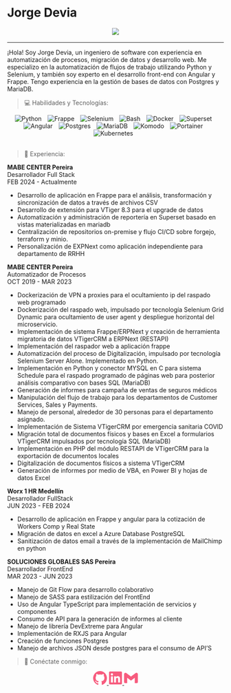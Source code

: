 # Jorge Devia
<!-- Presentation section -->
<p align="center">
  <!-- Typing SVG by DenverCoder1 - https://github.com/DenverCoder1/readme-typing-svg -->
  <a href="https://github.com/DenverCoder1/readme-typing-svg">
    <img src="https://readme-typing-svg.demolab.com/?lines=Automatizador%20de%20procesos;FullStack%20/%20Analista%20de%20Datos&font=Fira%20Code&center=true&width=440&height=45&color=f75c7e&vCenter=true&pause=1000&size=22" /></a>
</p>

---

<!-- Bio section -->
¡Hola! Soy Jorge Devia, un ingeniero de software con experiencia en automatización de procesos, migración de datos y desarrollo web. Me especializo en la automatización de flujos de trabajo utilizando Python y Selenium, y también soy experto en el desarrollo front-end con Angular y Frappe. Tengo experiencia en la gestión de bases de datos con Postgres y MariaDB.

<!-- Skills section -->
> 💻 Habilidades y Tecnologías:
>
<div align="center">
  <img alt="Python" width="30px" style="padding-right:10px;" src="https://cdn.jsdelivr.net/gh/devicons/devicon/icons/python/python-original.svg" />
  <img alt="Frappe" width="30px" style="padding-right:10px;" src="https://github.com/frappe/frappe/raw/develop/.github/framework-logo-new.svg" />
  <img alt="Selenium" width="30px" style="padding-right:10px;" src="https://raw.githubusercontent.com/gilbarbara/logos/master/logos/selenium.svg" />
  <img alt="Bash" width="30px" style="padding-right:10px;" src="https://cdn.jsdelivr.net/gh/devicons/devicon/icons/bash/bash-original.svg" />
  <img alt="Docker" width="30px" style="padding-right:10px;" src="https://cdn.jsdelivr.net/gh/devicons/devicon/icons/docker/docker-original.svg" />
  <img alt="Superset" width="30px" style="padding-right:10px;" src="https://res.cloudinary.com/hevo/images/f_auto,q_auto/v1623645536/hevo-learn/Superset/Superset.png?_i=AA" />
  <img alt="Angular" width="30px" style="padding-right:10px;" src="https://cdn.jsdelivr.net/gh/devicons/devicon/icons/angularjs/angularjs-original.svg" />
  <img alt="Postgres" width="30px" style="padding-right:10px;" src="https://cdn.jsdelivr.net/gh/devicons/devicon/icons/postgresql/postgresql-original.svg" />
  <img alt="MariaDB" width="30px" style="padding-right:10px;" src="https://cdn.jsdelivr.net/gh/devicons/devicon/icons/mariadb/mariadb-original.svg" />
  <img alt="Komodo" width="30px" style="padding-right:10px;" src="https://komo.do/img/komodo-512x512.png" />
  <img alt="Portainer" width="30px" style="padding-right:10px;" src="https://avatars.githubusercontent.com/u/22225832?s=48&v=4" />
  <img alt="Kubernetes" width="30px" style="padding-right:10px;" src="https://cdn.jsdelivr.net/gh/devicons/devicon/icons/kubernetes/kubernetes-original.svg" />
</div>
<br />

<!-- Experience section -->
> 💼 Experiencia:
>
**MABE CENTER Pereira**\
Desarrollador Full Stack\
FEB 2024 - Actualmente

*   Desarrollo de aplicación en Frappe para el análisis, transformación y sincronización de datos a través de archivos CSV
*   Desarrollo de extensión para VTiger 8.3 para el upgrade de datos
*   Automatización y administración de reportería en Superset basado en vistas materializadas en mariadb
*   Centralización de repositorios on-premise y flujo CI/CD sobre forgejo, terraform y minio.
*   Personalización de EXPNext como aplicación independiente para departamento de RRHH

**MABE CENTER Pereira**\
Automatizador de Procesos\
OCT 2019 - MAR 2023

*   Dockerización de VPN a proxies para el ocultamiento ip del raspado web programado
*   Dockerización del raspado web, impulsado por tecnología Selenium Grid Dynamic para ocultamiento de user agent y despliegue horizontal del microservicio.
*   Implementación de sistema Frappe/ERPNext y creación de herramienta migratoria de datos VTigerCRM a ERPNext (RESTAPI)
*   Implementación del raspador web a aplicación frappe
*   Automatización del proceso de Digitalización, impulsado por tecnología Selenium Server Alone. Implementado en Python.
*   Implementación en Python y conector MYSQL en C para sistema Schedule para el raspado programado de páginas web para posterior análisis comparativo con bases SQL (MariaDB)
*   Generación de informes para campaña de ventas de seguros médicos
*   Manipulación del flujo de trabajo para los departamentos de Customer Services, Sales y Payments.
*   Manejo de personal, alrededor de 30 personas para el departamento asignado.
*   Implementación de Sistema VTigerCRM por emergencia sanitaria COVID
*   Migración total de documentos físicos y bases en Excel a formularios VTigerCRM impulsados por tecnología SQL (MariaDB)
*   Implementación en PHP del módulo RESTAPI de VTigerCRM para la exportación de documentos locales
*   Digitalización de documentos físicos a sistema VTigerCRM
*   Generación de informes por medio de VBA, en Power BI y hojas de datos Excel

**Worx 1 HR Medellín**\
Desarrollador FullStack\
JUN 2023 - FEB 2024

*   Desarrollo de aplicación en Frappe y angular para la cotización de Workers Comp y Real State
*   Migración de datos en excel a Azure Database PostgreSQL
*   Sanitización de datos email a través de la implementación de MailChimp en python

**SOLUCIONES GLOBALES SAS Pereira**\
Desarrollador FrontEnd\
MAR 2023 - JUN 2023

*   Manejo de Git Flow para desarrollo colaborativo
*   Manejo de SASS para estilización del FrontEnd
*   Uso de Angular TypeScript para implementación de servicios y componentes
*   Consumo de API para la generación de informes al cliente
*   Manejo de librería DevExtreme para Angular
*   Implementación de RXJS para Angular
*   Creación de funciones Postgres
*   Manejo de archivos JSON desde postgres para el consumo de API’S

<!-- Social media section -->
> 🚀 Conéctate conmigo:
>
<p align="center">
  <a href="https://github.com/[Your GitHub Username]">
    <img src="https://raw.githubusercontent.com/Joncarre/Joncarre/main/logo/github.svg" width="32"/>
  </a>
  <a href="https://www.linkedin.com/in/[Your LinkedIn Username]">
    <img src="https://raw.githubusercontent.com/Joncarre/Joncarre/main/logo/linkedin.svg" width="32"/>
  </a>
  <a href="mailto:[Your Email Address]">
    <img src="https://raw.githubusercontent.com/Joncarre/Joncarre/main/logo/gmail.svg" width="32"/>
  </a>
